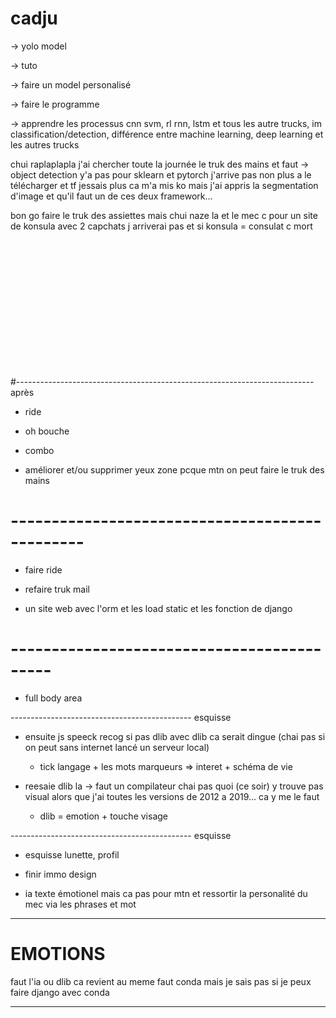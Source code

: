# cadju


-> yolo model

-> tuto

-> faire un model personalisé

-> faire le programme

-> apprendre les processus cnn svm, rl rnn, lstm et tous les autre trucks, im classification/detection, différence entre machine learning, deep learning et les autres trucks


chui raplaplapla j'ai chercher toute la journée le truk des mains et faut -> object detection y'a pas pour sklearn et pytorch j'arrive pas non plus a le télécharger et tf jessais plus
ca m'a mis ko mais j'ai appris la segmentation d'image et qu'il faut un de ces deux framework...

bon go faire le truk des assiettes mais chui naze la et le mec c pour un site de konsula avec 2 capchats j arriverai pas et si konsula = consulat c mort

<br><br><br><br><br><br><br><br><br><br><br><br>




#-------------------------------------------------------------------------- après

- ride

- oh bouche

- combo  

- améliorer et/ou supprimer yeux zone pcque mtn on peut faire le truk des mains



# -----------------------------------------------

- faire ride

- refaire truk mail

- un site web avec l'orm et les load static et les fonction de django

# -------------------------------------------

- full body area


--------------------------------------------- esquisse



- ensuite js speeck recog si pas dlib avec dlib ca serait dingue (chai pas si on peut sans internet lancé un serveur local)
  
  - tick langage + les mots marqueurs => interet + schéma de vie
  

- reesaie dlib la -> faut un compilateur chai pas quoi (ce soir) y trouve pas visual alors que j'ai toutes les versions de 2012 a 2019...
  ca y me le faut
  
  - dlib = emotion + touche visage

--------------------------------------------- esquisse

- esquisse lunette, profil

- finir immo design

- ia texte émotionel mais ca pas pour mtn et ressortir la personalité du mec via les phrases et mot

----------------------------------------------------------------------



# EMOTIONS

faut l'ia ou dlib ca revient au meme faut conda mais je sais pas si je peux faire django avec conda

-------------------------------------------------------------------









